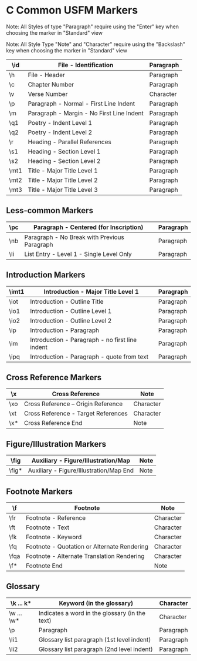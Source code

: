 # C Common USFM Markers

Note: All Styles of type "Paragraph" require using the "Enter" key when choosing the marker in "Standard" view

Note: All Style Type "Note" and "Character" require using the "Backslash" key when choosing the marker in "Standard" view

| \\id  | File - Identification                     | Paragraph |
|-------|-------------------------------------------|-----------|
| \\h   | File - Header                             | Paragraph |
| \\c   | Chapter Number                            | Paragraph |
| \\v   | Verse Number                              | Character |
| \\p   | Paragraph - Normal - First Line Indent    | Paragraph |
| \\m   | Paragraph - Margin - No First Line Indent | Paragraph |
| \\q1  | Poetry - Indent Level 1                   | Paragraph |
| \\q2  | Poetry - Indent Level 2                   | Paragraph |
| \\r   | Heading - Parallel References             | Paragraph |
| \\s1  | Heading - Section Level 1                 | Paragraph |
| \\s2  | Heading - Section Level 2                 | Paragraph |
| \\mt1 | Title - Major Title Level 1               | Paragraph |
| \\mt2 | Title - Major Title Level 2               | Paragraph |
| \\mt3 | Title - Major Title Level 3               | Paragraph |

## Less-common Markers

| \\pc | Paragraph - Centered (for Inscription)       | Paragraph |
|------|----------------------------------------------|-----------|
| \\nb | Paragraph - No Break with Previous Paragraph | Paragraph |
| \\li | List Entry - Level 1 - Single Level Only     | Paragraph |

## Introduction Markers

| \\imt1 | Introduction - Major Title Level 1              | Paragraph |
|--------|-------------------------------------------------|-----------|
| \\iot  | Introduction - Outline Title                    | Paragraph |
| \\io1  | Introduction - Outline Level 1                  | Paragraph |
| \\io2  | Introduction - Outline Level 2                  | Paragraph |
| \\ip   | Introduction - Paragraph                        | Paragraph |
| \\im   | Introduction - Paragraph - no first line indent | Paragraph |
| \\ipq  | Introduction - Paragraph - quote from text      | Paragraph |

## Cross Reference Markers

| \\x   | Cross Reference                     | Note      |
|-------|-------------------------------------|-----------|
| \\xo  | Cross Reference – Origin Reference  | Character |
| \\xt  | Cross Reference - Target References | Character |
| \\x\* | Cross Reference End                 | Note      |

## Figure/Illustration Markers

| \\fig   | Auxiliary - Figure/Illustration/Map     | Note |
|---------|-----------------------------------------|------|
| \\fig\* | Auxiliary - Figure/Illustration/Map End | Note |

## Footnote Markers

| \\f   | Footnote                                    | Note      |
|-------|---------------------------------------------|-----------|
| \\fr  | Footnote - Reference                        | Character |
| \\ft  | Footnote - Text                             | Character |
| \\fk  | Footnote - Keyword                          | Character |
| \\fq  | Footnote - Quotation or Alternate Rendering | Character |
| \\fqa | Footnote - Alternate Translation Rendering  | Character |
| \\f\* | Footnote End                                | Note      |

## Glossary

| \\k ... k\*   | Keyword (in the glossary)                      | Character |
|---------------|------------------------------------------------|-----------|
| \\w ... \\w\* | Indicates a word in the glossary (in the text) | Character |
| \\p           | Paragraph                                      | Paragraph |
| \\li1         | Glossary list paragraph (1st level indent)     | Paragraph |
| \\li2         | Glossary list paragraph (2nd level indent)     | Paragraph |
